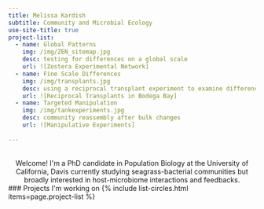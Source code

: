 ```yaml
---
title: Melissa Kardish
subtitle: Community and Microbial Ecology
use-site-title: true	
project-list: 
  - name: Global Patterns
    img: /img/ZEN_sitemap.jpg
    desc: testing for differences on a global scale
    url: ![Zostera Experimental Network]
  - name: Fine Scale Differences
    img: /img/transplants.jpg
    desc: using a reciprocal transplant experiment to examine differences in community assembly
    url: ![Reciprocal Transplants in Bodega Bay]
  - name: Targeted Manipulation
    img: /img/tankexperiments.jpg
    desc: community reassembly after bulk changes
    url: ![Manipulative Experiments]
  
---
```

<br/>
<center>
Welcome! I'm a PhD candidate in Population Biology at the University of California, Davis currently studying seagrass-bacterial communities but broadly interested in host-microbiome interactions and feedbacks.
</center>  
### Projects I'm working on
{% include list-circles.html items=page.project-list %}
